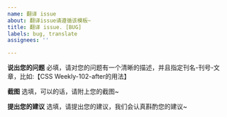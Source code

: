 ```yaml
---
name: 翻译 issue
about: 翻译issue请遵循该模板~
title: 翻译 issue. [BUG]
labels: bug, translate
assignees: ''

---
```


**说出您的问题**
必填，请对您的问题有一个清晰的描述，并且指定刊名-刊号-文章，比如:【CSS Weekly-102-after的用法】

**截图**
选填，可以的话，请附上您的截图~

**提出您的建议**
选填，请提出您的建议，我们会认真斟酌您的建议~
